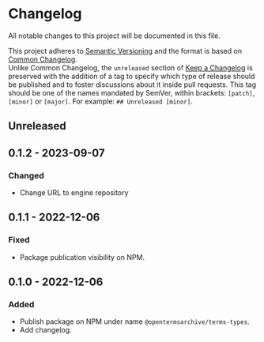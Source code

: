 # Changelog
All notable changes to this project will be documented in this file.

This project adheres to [Semantic Versioning](https://semver.org/spec/v2.0.0.html) and the format is based on [Common Changelog](https://common-changelog.org).\
Unlike Common Changelog, the `unreleased` section of [Keep a Changelog](https://keepachangelog.com/en/1.0.0/) is preserved with the addition of a tag to specify which type of release should be published and to foster discussions about it inside pull requests. This tag should be one of the names mandated by SemVer, within brackets: `[patch]`, `[minor]` or `[major]`. For example: `## Unreleased [minor]`.

## Unreleased

## 0.1.2 - 2023-09-07
### Changed
- Change URL to engine repository

## 0.1.1 - 2022-12-06
### Fixed
- Package publication visibility on NPM.

## 0.1.0 - 2022-12-06
### Added
- Publish package on NPM under name `@opentermsarchive/terms-types`.
- Add changelog.
